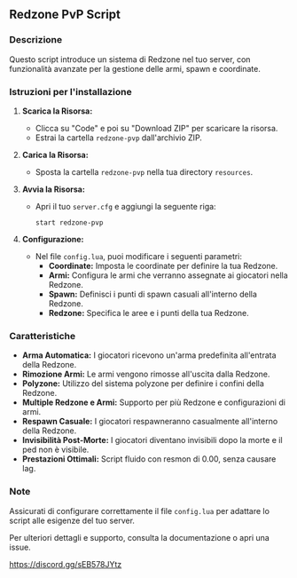 ## Redzone PvP Script

### Descrizione
Questo script introduce un sistema di Redzone nel tuo server, con funzionalità avanzate per la gestione delle armi, spawn e coordinate. 

### Istruzioni per l'installazione

1. **Scarica la Risorsa:**
   - Clicca su "Code" e poi su "Download ZIP" per scaricare la risorsa.
   - Estrai la cartella `redzone-pvp` dall'archivio ZIP.

2. **Carica la Risorsa:**
   - Sposta la cartella `redzone-pvp` nella tua directory `resources`.

3. **Avvia la Risorsa:**
   - Apri il tuo `server.cfg` e aggiungi la seguente riga:
     ```
     start redzone-pvp
     ```

4. **Configurazione:**
   - Nel file `config.lua`, puoi modificare i seguenti parametri:
     - **Coordinate:** Imposta le coordinate per definire la tua Redzone.
     - **Armi:** Configura le armi che verranno assegnate ai giocatori nella Redzone.
     - **Spawn:** Definisci i punti di spawn casuali all'interno della Redzone.
     - **Redzone:** Specifica le aree e i punti della tua Redzone.

### Caratteristiche

- **Arma Automatica:** I giocatori ricevono un'arma predefinita all'entrata della Redzone.
- **Rimozione Armi:** Le armi vengono rimosse all'uscita dalla Redzone.
- **Polyzone:** Utilizzo del sistema polyzone per definire i confini della Redzone.
- **Multiple Redzone e Armi:** Supporto per più Redzone e configurazioni di armi.
- **Respawn Casuale:** I giocatori respawneranno casualmente all'interno della Redzone.
- **Invisibilità Post-Morte:** I giocatori diventano invisibili dopo la morte e il ped non è visibile.
- **Prestazioni Ottimali:** Script fluido con resmon di 0.00, senza causare lag.

### Note

Assicurati di configurare correttamente il file `config.lua` per adattare lo script alle esigenze del tuo server. 

Per ulteriori dettagli e supporto, consulta la documentazione o apri una issue.

https://discord.gg/sEB578JYtz
